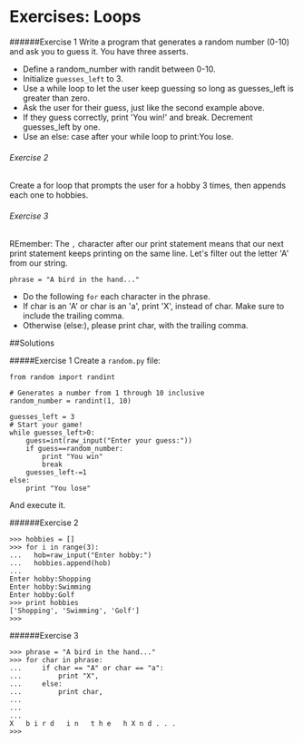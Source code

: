 # Exercises: Loops

######Exercise 1
Write a program that generates a random number (0-10) and ask you to guess it. You have three asserts.

- Define a random_number with randit between 0-10.
- Initialize `guesses_left` to 3.
- Use a while loop to let the user keep guessing so long as guesses_left is greater than zero.
- Ask the user for their guess, just like the second example above.
- If they guess correctly, print 'You win!' and break.
Decrement guesses_left by one.
- Use an else: case after your while loop to print:You lose.

###### Exercise 2
Create a for loop that prompts the user for a hobby 3 times, then appends each one to hobbies.

###### Exercise 3
REmember: The `,` character after our print statement means that our next print statement keeps printing on the same line.
Let's filter out the letter 'A' from our string.
```
phrase = "A bird in the hand..."
```
- Do the following `for` each character in the phrase.
- If char is an 'A' or char is an 'a', print 'X', instead of char. Make sure to include the trailing comma.
- Otherwise (else:), please print char, with the trailing comma.


##Solutions

#####Exercise 1
Create a `random.py` file:
```
from random import randint

# Generates a number from 1 through 10 inclusive
random_number = randint(1, 10)

guesses_left = 3
# Start your game!
while guesses_left>0:
    guess=int(raw_input("Enter your guess:"))
    if guess==random_number:
        print "You win"
        break
    guesses_left-=1
else:
    print "You lose"
```
And execute it.

######Exercise 2
```
>>> hobbies = []
>>> for i in range(3):
...   hob=raw_input("Enter hobby:")
...   hobbies.append(hob)
...
Enter hobby:Shopping
Enter hobby:Swimming
Enter hobby:Golf
>>> print hobbies
['Shopping', 'Swimming', 'Golf']
>>>
```

######Exercise 3
```
>>> phrase = "A bird in the hand..."
>>> for char in phrase:
...     if char == "A" or char == "a":
...         print "X",
...     else:
...         print char,
...
...
...
X   b i r d   i n   t h e   h X n d . . .
>>>
```


